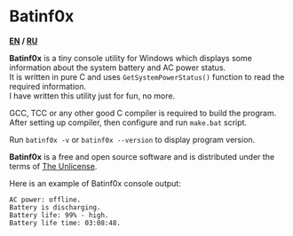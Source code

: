 # Batinf0x

**[EN](README.md) / [RU](README-RU.md)**

**Batinf0x** is a tiny console utility for Windows which
displays some information about the system battery and AC power status.\
It is written in pure C and uses `GetSystemPowerStatus()` function
to read the required information.\
I have written this utility just for fun, no more.

GCC, TCC or any other good C compiler is required to build the program.
After setting up compiler, then configure and run `make.bat` script.

Run `batinf0x -v` or `batinf0x --version` to display program version.

**Batinf0x** is a free and open source software and is distributed
under the terms of [The Unlicense](unlicense.txt).

Here is an example of Batinf0x console output:

```
AC power: offline.
Battery is discharging.
Battery life: 99% - high.
Battery life time: 03:08:48.
```